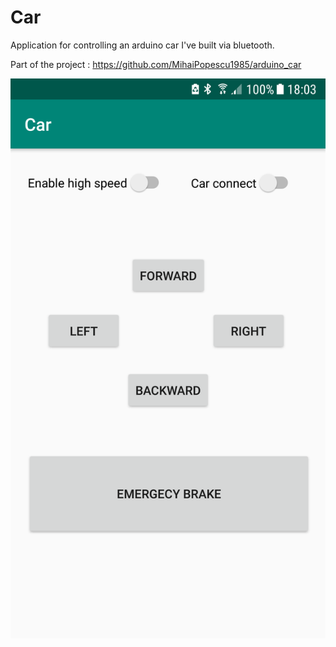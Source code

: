 # Car

<p>Application for controlling an arduino car I've built via bluetooth.</p>

Part of the project :
https://github.com/MihaiPopescu1985/arduino_car

 <img src="Screenshot_20181110-180302.png" alt="App screenshot"> 
